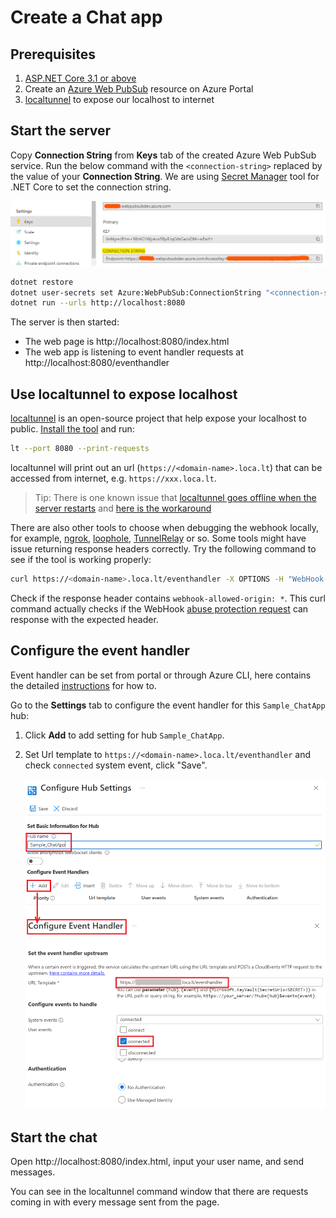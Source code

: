 # Create a Chat app

## Prerequisites

1. [ASP.NET Core 3.1 or above](https://docs.microsoft.com/aspnet/core)
2. Create an [Azure Web PubSub](https://ms.portal.azure.com/#blade/HubsExtension/BrowseResource/resourceType/Microsoft.SignalRService%2FWebPubSub) resource on Azure Portal
3. [localtunnel](https://github.com/localtunnel/localtunnel) to expose our localhost to internet

## Start the server

Copy **Connection String** from **Keys** tab of the created Azure Web PubSub service. Run the below command with the `<connection-string>` replaced by the value of your **Connection String**. We are using [Secret Manager](https://docs.microsoft.com/aspnet/core/security/app-secrets#secret-manager) tool for .NET Core to set the connection string.

![Connection String](./../../../docs/images/portal_conn.png)

```bash
dotnet restore
dotnet user-secrets set Azure:WebPubSub:ConnectionString "<connection-string>"
dotnet run --urls http://localhost:8080
```

The server is then started:
* The web page is http://localhost:8080/index.html
* The web app is listening to event handler requests at http://localhost:8080/eventhandler

## Use localtunnel to expose localhost

[localtunnel](https://github.com/localtunnel/localtunnel) is an open-source project that help expose your localhost to public. [Install the tool](https://github.com/localtunnel/localtunnel#installation) and run:

```bash
lt --port 8080 --print-requests
```

localtunnel will print out an url (`https://<domain-name>.loca.lt`) that can be accessed from internet, e.g. `https://xxx.loca.lt`.

> Tip:
> There is one known issue that [localtunnel goes offline when the server restarts](https://github.com/localtunnel/localtunnel/issues/466) and [here is the workaround](https://github.com/localtunnel/localtunnel/issues/466#issuecomment-1030599216)  

There are also other tools to choose when debugging the webhook locally, for example, [ngrok](​https://ngrok.com/), [loophole](https://loophole.cloud/docs/), [TunnelRelay](https://github.com/OfficeDev/microsoft-teams-tunnelrelay) or so. Some tools might have issue returning response headers correctly. Try the following command to see if the tool is working properly:

```bash
curl https://<domain-name>.loca.lt/eventhandler -X OPTIONS -H "WebHook-Request-Origin: *" -H "ce-awpsversion: 1.0" --ssl-no-revoke -i
```

Check if the response header contains `webhook-allowed-origin: *`. This curl command actually checks if the WebHook [abuse protection request](https://docs.microsoft.com/azure/azure-web-pubsub/reference-cloud-events#webhook-validation) can response with the expected header.

## Configure the event handler

Event handler can be set from portal or through Azure CLI, here contains the detailed [instructions](https://docs.microsoft.com/azure/azure-web-pubsub/howto-develop-eventhandler) for how to.

Go to the **Settings** tab to configure the event handler for this `Sample_ChatApp` hub:

1. Click **Add** to add setting for hub `Sample_ChatApp`.

2. Set Url template to `https://<domain-name>.loca.lt/eventhandler` and check `connected` system event, click "Save".

    ![Event Handler](images/portal_event_handler.png)

## Start the chat

Open http://localhost:8080/index.html, input your user name, and send messages.

You can see in the localtunnel command window that there are requests coming in with every message sent from the page.